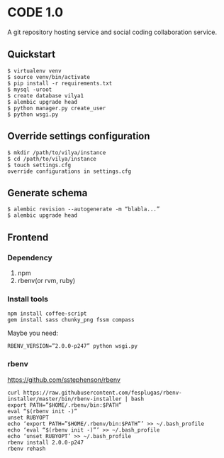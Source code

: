 CODE 1.0
========

A git repository hosting service and social coding collaboration service.

Quickstart
----------

```
$ virtualenv venv
$ source venv/bin/activate
$ pip install -r requirements.txt
$ mysql -uroot
$ create database vilya1
$ alembic upgrade head
$ python manager.py create_user
$ python wsgi.py
```

Override settings configuration
-------------------------------

```
$ mkdir /path/to/vilya/instance
$ cd /path/to/vilya/instance
$ touch settings.cfg
override configurations in settings.cfg
```

Generate schema
---------------

```
$ alembic revision --autogenerate -m “blabla...”
$ alembic upgrade head
```

Frontend
--------

### Dependency
1. npm
2. rbenv(or rvm, ruby)

### Install tools

```
npm install coffee-script
gem install sass chunky_png fssm compass
```

Maybe you need:

`RBENV_VERSION=”2.0.0-p247” python wsgi.py`

### rbenv

https://github.com/sstephenson/rbenv

```
curl https://raw.githubusercontent.com/fesplugas/rbenv-installer/master/bin/rbenv-installer | bash
export PATH=”$HOME/.rbenv/bin:$PATH”
eval “$(rbenv init -)”
unset RUBYOPT
echo ‘export PATH=”$HOME/.rbenv/bin:$PATH”’ >> ~/.bash_profile
echo ‘eval “$(rbenv init -)”’ >> ~/.bash_profile
echo ‘unset RUBYOPT’ >> ~/.bash_profile
rbenv install 2.0.0-p247
rbenv rehash
```
